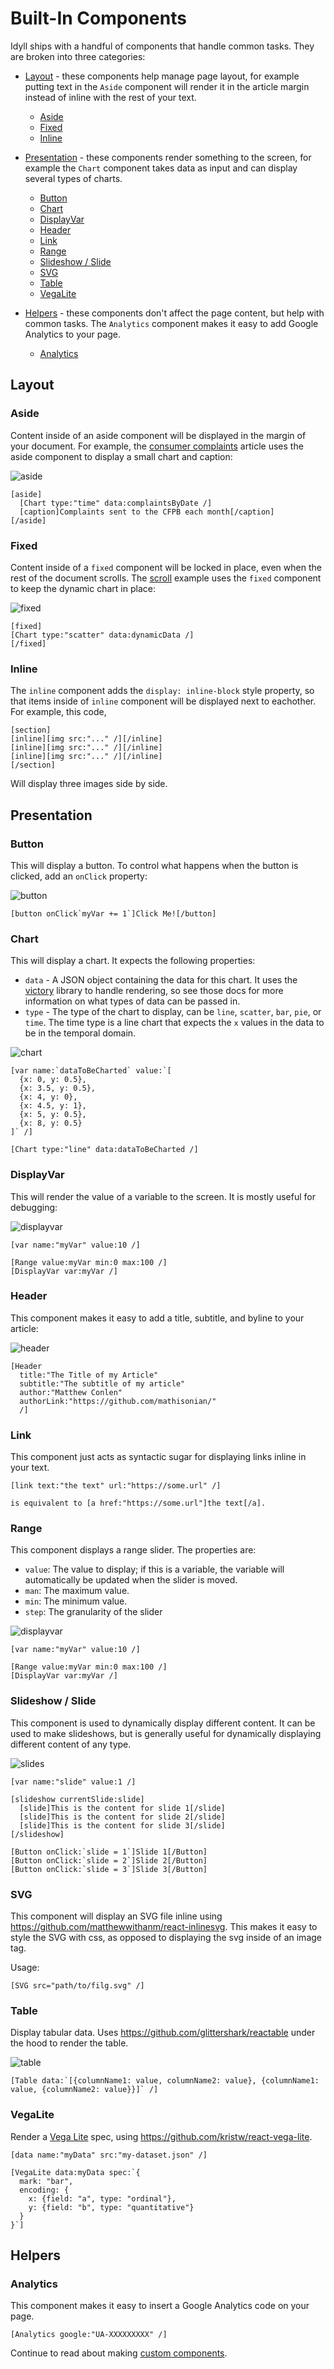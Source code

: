 

# Built-In Components

Idyll ships with a handful of components that
handle common tasks. They are broken into 
three categories:

* [Layout](#layout) - these components help manage page layout, for example putting text in the `Aside` component will render it in the article margin instead of inline with the rest of your text.
  * [Aside](#aside)
  * [Fixed](#fixed)
  * [Inline](#inline)

* [Presentation](#presentation) - these components render something to the screen, for example the `Chart`
component takes data as input and can display several types of charts.
  * [Button](#button)
  * [Chart](#chart)
  * [DisplayVar](#displayvar)
  * [Header](#header)
  * [Link](#link)
  * [Range](#range)
  * [Slideshow / Slide](#slideshow-slide)
  * [SVG](#svg)
  * [Table](#table)
  * [VegaLite](#vegalite)

* [Helpers](#helpers) - these components don't affect the page content, but help with common tasks. The `Analytics` component makes it
easy to add Google Analytics to your page.
  * [Analytics](#analytics)

## Layout

### Aside

Content inside of an aside component will be displayed in the margin of your document. For example, the [consumer complaints](https://mathisonian.github.io/consumer-complaints/) article uses the aside component to display a small chart and caption:

![aside](images/aside.png)

```
[aside]
  [Chart type:"time" data:complaintsByDate /]
  [caption]Complaints sent to the CFPB each month[/caption]
[/aside]
```

### Fixed

Content inside of a `fixed` component will be locked in place, even when the rest of the document scrolls. The [scroll](https://idyll-lang.github.io/idyll/scroll) example uses the `fixed` component to keep the dynamic chart in place:

![fixed](images/fixed.gif)

```
[fixed]
[Chart type:"scatter" data:dynamicData /]
[/fixed]
```

### Inline

The `inline` component adds the `display: inline-block` style property, so that items inside of `inline` component will 
be displayed next to eachother. For example, this code,

```
[section]
[inline][img src:"..." /][/inline]
[inline][img src:"..." /][/inline]
[inline][img src:"..." /][/inline]
[/section]
```

Will display three images side by side.

## Presentation

### Button

This will display a button. To control what happens when the button is clicked, add an `onClick` property:

![button](images/button.gif)

```
[button onClick`myVar += 1`]Click Me![/button]
```

### Chart

This will display a chart. It expects the following properties:

* `data` - A JSON object containing the data for this chart. It uses the [victory](https://formidable.com/open-source/victory/docs) library to handle rendering, so see those docs for more information on what types of data can be passed in.
* `type` - The type of the chart to display, can be `line`, `scatter`, `bar`, `pie`, or `time`. The time type is a line chart that expects the `x` values in the data to be in the temporal domain.

![chart](images/chart.png)

```
[var name:`dataToBeCharted` value:`[
  {x: 0, y: 0.5},
  {x: 3.5, y: 0.5},
  {x: 4, y: 0},
  {x: 4.5, y: 1},
  {x: 5, y: 0.5},
  {x: 8, y: 0.5}
]` /]

[Chart type:"line" data:dataToBeCharted /]
```

### DisplayVar

This will render the value of a variable to the screen. It is mostly useful for debugging:

![displayvar](images/displayvar.gif)

```
[var name:"myVar" value:10 /]

[Range value:myVar min:0 max:100 /]
[DisplayVar var:myVar /]
```

### Header

This component makes it easy to add a title, subtitle, and byline to your article:

![header](images/header.png)

```
[Header 
  title:"The Title of my Article"
  subtitle:"The subtitle of my article"
  author:"Matthew Conlen"
  authorLink:"https://github.com/mathisonian/"
  /]
```

### Link

This component just acts as syntactic sugar for displaying links inline in your text.

```
[link text:"the text" url:"https://some.url" /]

is equivalent to [a href:"https://some.url"]the text[/a].
```

### Range

This component displays a range slider. The properties are:

* `value`: The value to display; if this is a variable, the variable will automatically be updated when the slider is moved.
* `man`: The maximum value.
* `min`: The minimum value.
* `step`: The granularity of the slider

![displayvar](images/displayvar.gif)

```
[var name:"myVar" value:10 /]

[Range value:myVar min:0 max:100 /]
[DisplayVar var:myVar /]
```


### Slideshow / Slide

This component is used to dynamically display different content. It can be used to make slideshows, 
but is generally useful for dynamically displaying different content of any type.

![slides](images/slides.gif)

```
[var name:"slide" value:1 /]

[slideshow currentSlide:slide]
  [slide]This is the content for slide 1[/slide]
  [slide]This is the content for slide 2[/slide]
  [slide]This is the content for slide 3[/slide]
[/slideshow]

[Button onClick:`slide = 1`]Slide 1[/Button]
[Button onClick:`slide = 2`]Slide 2[/Button]
[Button onClick:`slide = 3`]Slide 3[/Button]

```


### SVG

This component will display an SVG file inline using https://github.com/matthewwithanm/react-inlinesvg. This makes it 
easy to style the SVG with css, as opposed to displaying the svg inside of an image tag.

Usage:

```
[SVG src="path/to/filg.svg" /]
```

### Table

Display tabular data. Uses https://github.com/glittershark/reactable under the hood to render the table.

![table](images/table.png)

```
[Table data:`[{columnName1: value, columnName2: value}, {columnName1: value, {columnName2: value}}]` /]
```

### VegaLite

Render a [Vega Lite](https://vega.github.io/vega-lite/) spec, using https://github.com/kristw/react-vega-lite.

```
[data name:"myData" src:"my-dataset.json" /]

[VegaLite data:myData spec:`{
  mark: "bar",
  encoding: {
    x: {field: "a", type: "ordinal"},
    y: {field: "b", type: "quantitative"}
  }
}`]
```

## Helpers

### Analytics

This component makes it easy to insert a Google Analytics code on your page. 

```
[Analytics google:"UA-XXXXXXXXX" /]
```

Continue to read about making [custom components](/components-custom).